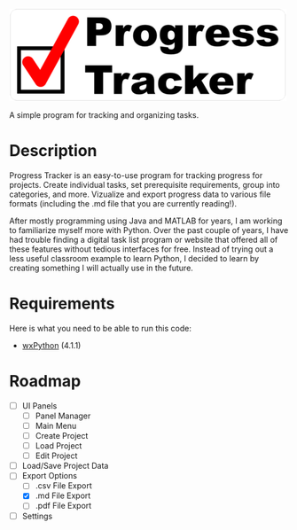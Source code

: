 ![Progress Tracker Logo](resources/title_image.png)

A simple program for tracking and organizing tasks.

# Description
Progress Tracker is an easy-to-use program for tracking progress for projects. Create individual tasks, set prerequisite requirements, group into categories, and more. Vizualize and export progress data to various file formats (including the .md file that you are currently reading!).

After mostly programming using Java and MATLAB for years, I am working to familiarize myself more with Python. Over the past couple of years, I have had trouble finding a digital task list program or website that offered all of these features without tedious interfaces for free. Instead of trying out a less useful classroom example to learn Python, I decided to learn by creating something I will actually use in the future.

# Requirements
Here is what you need to be able to run this code:
* [wxPython](https://wxpython.org/) (4.1.1)

# Roadmap
- [ ] UI Panels
  - [ ] Panel Manager
  - [ ] Main Menu
  - [ ] Create Project
  - [ ] Load Project
  - [ ] Edit Project
- [ ] Load/Save Project Data
- [ ] Export Options
  - [ ] .csv File Export
  - [X] .md File Export
  - [ ] .pdf File Export
- [ ] Settings
